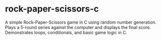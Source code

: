 # rock-paper-scissors-c
A simple Rock-Paper-Scissors game in C using random number generation. Plays a 5-round series against the computer and displays the final score. Demonstrates loops, conditionals, and basic game logic in C.
